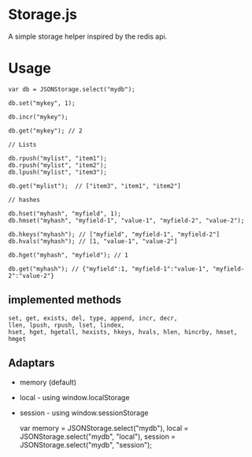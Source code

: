 Storage.js
==========

A simple storage helper inspired by the redis api.

# Usage

    var db = JSONStorage.select("mydb");

    db.set("mykey", 1);
    
    db.incr("mykey");
    
    db.get("mykey"); // 2

    // Lists

    db.rpush("mylist", "item1");
    db.rpush("mylist", "item2");
    db.lpush("mylist", "item3");

    db.get("mylist");  // ["item3", "item1", "item2"]

    // hashes

    db.hset("myhash", "myfield", 1);
    db.hmset("myhash", "myfield-1", "value-1", "myfield-2", "value-2");

    db.hkeys("myhash"); // ["myfield", "myfield-1", "myfield-2"]
    db.hvals("myhash"); // [1, "value-1", "value-2"]

    db.hget("myhash", "myfield"); // 1

    db.get("myhash"); // {"myfield":1, "myfield-1":"value-1", "myfield-2":"value-2"}

## implemented methods

    set, get, exists, del, type, append, incr, decr, 
    llen, lpush, rpush, lset, lindex,
    hset, hget, hgetall, hexists, hkeys, hvals, hlen, hincrby, hmset, hmget

## Adaptars

- memory (default)
- local   - using window.localStorage
- session - using window.sessionStorage

    var memory  = JSONStorage.select("mydb"),
        local   = JSONStorage.select("mydb", "local"),
        session = JSONStorage.select("mydb", "session");
    
